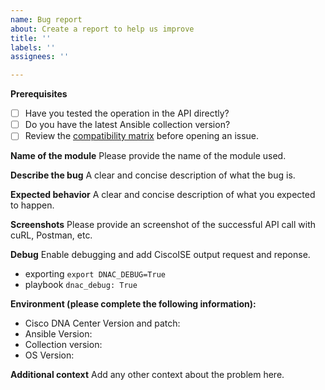 ```yaml
---
name: Bug report
about: Create a report to help us improve
title: ''
labels: ''
assignees: ''

---
```


**Prerequisites**
* [ ] Have you tested the operation in the API directly?
* [ ] Do you have the latest Ansible collection version?
* [ ] Review the [compatibility matrix](https://github.com/cisco-en-programmability/dnacenter-ansible/tree/main#compatibility-matrix) before opening an issue.

**Name of the module**
Please provide the name of the module used.

**Describe the bug**
A clear and concise description of what the bug is.

**Expected behavior**
A clear and concise description of what you expected to happen.

**Screenshots**
Please provide an screenshot of the successful API call with cuRL, Postman, etc.

**Debug**
Enable debugging and add CiscoISE output request and reponse.
* exporting `export DNAC_DEBUG=True`
* playbook `dnac_debug: True`

**Environment (please complete the following information):**
* Cisco DNA Center Version and patch: 
* Ansible Version:
* Collection version:
* OS Version: 

**Additional context**
Add any other context about the problem here.
